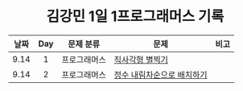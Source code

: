 <div align="center">
  
# 김강민 1일 1프로그래머스 기록

| 날짜 | Day | 문제 분류    | 문제                                          | 비고 |
| :--: | :-: | ------------ | --------------------------------------------- | ---- |
| 9.14 |  1  | 프로그래머스 | [직사각형 별찍기](./Week_03/0914/)            |      |
| 9.14 |  2  | 프로그래머스 | [정수 내림차순으로 배치하기](./Week_03/0915/) |      |

</div>
